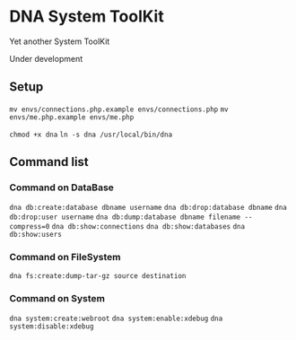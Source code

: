 # DNA System ToolKit

Yet another System ToolKit

Under development

## Setup

`mv envs/connections.php.example envs/connections.php`
`mv envs/me.php.example envs/me.php`

`chmod +x dna`
`ln -s dna /usr/local/bin/dna`

## Command list

### Command on DataBase

`dna db:create:database dbname username`
`dna db:drop:database dbname`
`dna db:drop:user username`
`dna db:dump:database dbname filename --compress=0`
`dna db:show:connections`
`dna db:show:databases`
`dna db:show:users`

### Command on FileSystem

`dna fs:create:dump-tar-gz source destination`

### Command on System

`dna system:create:webroot`
`dna system:enable:xdebug`
`dna system:disable:xdebug`

